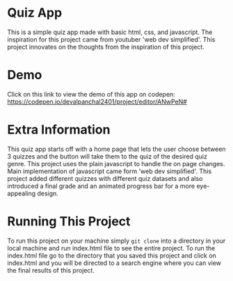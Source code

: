 # Quiz App
This is a simple quiz app made with basic html, css, and javascript. The inspiration for this project came from youtuber 'web dev simplified'. This project innovates on the thoughts from the inspiration of this project.

# Demo
Click on this link to view the demo of this app on codepen: https://codepen.io/devalpanchal2401/project/editor/ANwPeN#

# Extra Information
This quiz app starts off with a home page that lets the user choose between 3 quizzes and the button will take them to the quiz of the desired quiz genre. This project uses the plain javascript to handle the on page changes. Main implementation of javascript came form 'web dev simplified'. This project added different quizzes with different quiz datasets and also introduced a final grade and an animated progress bar for a more eye-appealing design.

# Running This Project
To run this project on your machine simply `git clone` into a directory in your local machine and run index.html file to see the entire project. To run the index.html file go to the directory that you saved this project and click on index.html and you will be directed to a search engine where you can view the final results of this project.